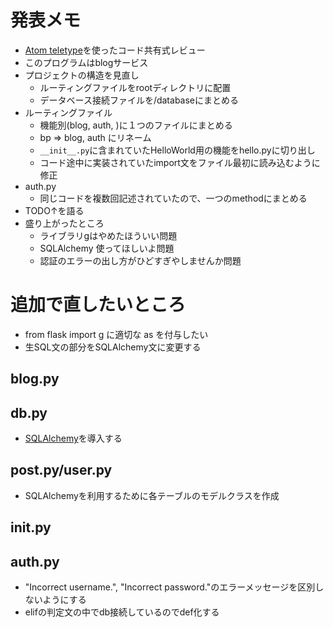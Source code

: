 # 発表メモ

- [Atom teletype](https://teletype.atom.io/)を使ったコード共有式レビュー
- このプログラムはblogサービス
- プロジェクトの構造を見直し
  - ルーティングファイルをrootディレクトリに配置
  - データベース接続ファイルを/databaseにまとめる
- ルーティングファイル
  - 機能別(blog, auth, )に１つのファイルにまとめる
  - bp => blog, auth にリネーム
  - `__init__.py`に含まれていたHelloWorld用の機能をhello.pyに切り出し
  - コード途中に実装されていたimport文をファイル最初に読み込むように修正
- auth.py
  - 同じコードを複数回記述されていたので、一つのmethodにまとめる
- TODO↑を語る
- 盛り上がったところ
  - ライブラリgはやめたほういい問題
  - SQLAlchemy 使ってほしいよ問題
  - 認証のエラーの出し方がひどすぎやしませんか問題

# 追加で直したいところ

- from flask import g に適切な as を付与したい
- 生SQL文の部分をSQLAlchemy文に変更する

## blog.py


## db.py

- [SQLAlchemy](https://www.sqlalchemy.org/)を導入する

## post.py/user.py

- SQLAlchemyを利用するために各テーブルのモデルクラスを作成

## __init__.py

## auth.py

- "Incorrect username.", "Incorrect password."のエラーメッセージを区別しないようにする
- elifの判定文の中でdb接続しているのでdef化する
